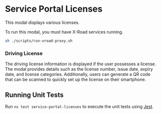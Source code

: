 # Service Portal Licenses

This modal displays various licenses.

To run this modal, you must have X-Road services running.

```bash
sh ./scripts/run-xroad-proxy.sh
```

### Driving License

The driving license information is displayed if the user possesses a license. The modal provides details such as the license number, issue date, expiry date, and license categories. Additionally, users can generate a QR code that can be scanned to quickly set up the license on their smartphone.

## Running Unit Tests

Run `nx test service-portal-licenses` to execute the unit tests using [Jest](https://jestjs.io).
